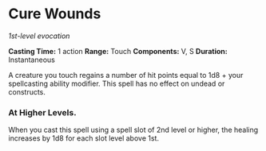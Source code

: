 # Cure Wounds
_1st-level evocation_

   __Casting Time:__ 1 action
   __Range:__ Touch
   __Components:__ V, S
   __Duration:__ Instantaneous

   A creature you touch regains a number of hit points equal to 1d8 + your spellcasting ability modifier. This spell has no effect on undead or constructs.

### At Higher Levels. 
   When you cast this spell using a spell slot of 2nd level or higher, the healing increases by 1d8 for each slot level above 1st.